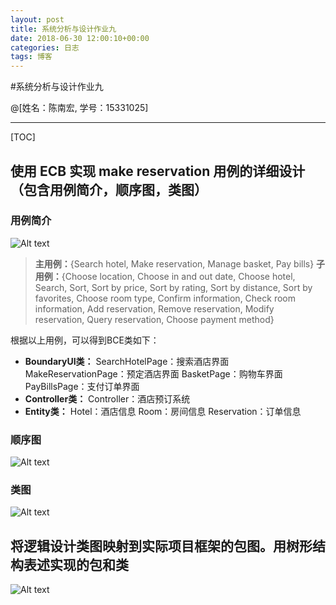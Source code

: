 ```yaml
---
layout: post
title: 系统分析与设计作业九
date: 2018-06-30 12:00:10+00:00
categories: 日志
tags: 博客
---
```

#系统分析与设计作业九

@[姓名：陈南宏, 学号：15331025]

-------------------

[TOC]

## 使用 ECB 实现 make reservation 用例的详细设计（包含用例简介，顺序图，类图）

### 用例简介
![Alt text](./ECB.png)
> **主用例：**{Search hotel, Make reservation, Manage basket, Pay bills}
> **子用例：**{Choose location, Choose in and out date, Choose hotel, Search, Sort, Sort by price, Sort by rating, Sort by distance, Sort by favorites, Choose room type, Confirm information, Check room information, Add reservation, Remove reservation, Modify reservation, Query reservation, Choose payment method}

根据以上用例，可以得到BCE类如下：
- **BoundaryUI类：**
	SearchHotelPage：搜索酒店界面
	MakeReservationPage：预定酒店界面
	BasketPage：购物车界面
	PayBillsPage：支付订单界面
- **Controller类：**
	Controller：酒店预订系统
- **Entity类：**
	Hotel：酒店信息
	Room：房间信息
	Reservation：订单信息

### 顺序图
![Alt text](./UMLSequence.png)

### 类图
![Alt text](./UMLClass.png)

## 将逻辑设计类图映射到实际项目框架的包图。用树形结构表述实现的包和类
![Alt text](./UMLPackage.png)